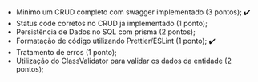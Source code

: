 - Minimo um CRUD completo com swagger implementado (3 pontos); ✔️
- Status code corretos no CRUD ja implementado (1 ponto);
- Persistência de Dados no SQL com prisma (2 pontos);
- Formatação de código utilizando Prettier/ESLint (1 ponto); ✔️
- Tratamento de erros (1 ponto);
- Utilização do ClassValidator para validar os dados da entidade (2 pontos);
